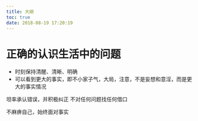 ```yaml
---
title: 大纲
toc: true
date: 2018-08-19 17:20:19
---
```

# 正确的认识生活中的问题


- 时刻保持清醒、清晰、明确
- 可以看到更大的事实，即不小家子气，大局，注意，不是妄想和意淫，而是更大的事实情况



坦率承认错误，并积极纠正
不对任何问题找任何借口

不麻痹自己，始终面对事实
